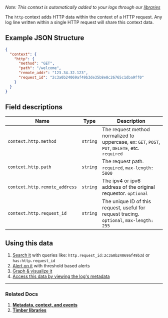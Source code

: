 *Note: This context is automatically added to your logs through our [libraries](/languages)*

The `http` context adds HTTP data within the context of a HTTP request. Any log line written within a single HTTP request will share this context data.

## Example JSON Structure


```json
{
  "context": {
    "http": {
      "method": "GET",
      "path": "/welcome",
      "remote_addr": "123.34.32.123",
      "request_id": "2c3a0b24069af49b3de35b8e8c26765c1dba9ff0"
    }
  }
}
```

## Field descriptions

Name | Type | Description
-----|------|------------
`context.http.method` | `string` | The request method normalized to uppercase, ex: `GET`, `POST`, `PUT`, `DELETE`, etc. `required`
`context.http.path` | `string` | The request path. `required`, `max-length: 5000`
`context.http.remote_address` | `string` | The ipv4 or ipv6 address of the original requestor. `optional`
`context.http.request_id` | `string` | The unique ID of this request, useful for request tracing. `optional`, `max-length: 255`


## Using this data

1. [Search it](/app/console-log-viewer/searching) with queries like: `http.request_id:2c3a0b24069af49b3d` or `has:http.request_id`
2. [Alert on it](/app/console-log-viewer/alerts) with threshold based alerts
3. [Graph & visualize it](/app/console-log-viewer/graphing)
4. [Access this data by viewing the log's metadata](/app/console-log-viewer/view-metdata-and-context)

---

### Related Docs

1. [**Metadata, context, and events**](/concepts/metadata-context-and-events)
2. [**Timber libraries**](/languages)
